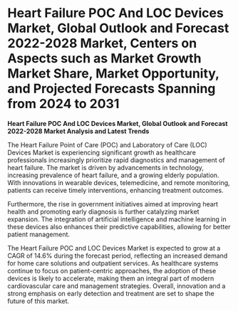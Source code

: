 <p><h1>Heart Failure POC And LOC Devices Market, Global Outlook and Forecast 2022-2028 Market, Centers on Aspects such as Market Growth Market Share, Market Opportunity, and Projected Forecasts Spanning from 2024 to 2031</h1></p><p><strong>Heart Failure POC And LOC Devices Market, Global Outlook and Forecast 2022-2028 Market Analysis and Latest Trends</strong></p>
<p><p>The Heart Failure Point of Care (POC) and Laboratory of Care (LOC) Devices Market is experiencing significant growth as healthcare professionals increasingly prioritize rapid diagnostics and management of heart failure. The market is driven by advancements in technology, increasing prevalence of heart failure, and a growing elderly population. With innovations in wearable devices, telemedicine, and remote monitoring, patients can receive timely interventions, enhancing treatment outcomes. </p><p>Furthermore, the rise in government initiatives aimed at improving heart health and promoting early diagnosis is further catalyzing market expansion. The integration of artificial intelligence and machine learning in these devices also enhances their predictive capabilities, allowing for better patient management. </p><p>The Heart Failure POC and LOC Devices Market is expected to grow at a CAGR of 14.6% during the forecast period, reflecting an increased demand for home care solutions and outpatient services. As healthcare systems continue to focus on patient-centric approaches, the adoption of these devices is likely to accelerate, making them an integral part of modern cardiovascular care and management strategies. Overall, innovation and a strong emphasis on early detection and treatment are set to shape the future of this market.</p></p>
<p><strong>Get a Sample PDF of the Report:&nbsp;</strong> <a href="https://www.reliableresearchreports.com/enquiry/request-sample/1066835">https://www.reliableresearchreports.com/enquiry/request-sample/1066835</a></p>
<p>&nbsp;</p>
<p><strong>Heart Failure POC And LOC Devices Market, Global Outlook and Forecast 2022-2028 Major Market Players</strong></p>
<p><p>The Heart Failure Point-of-Care (POC) and Laboratory-Operating-Characterization (LOC) devices market is witnessing significant growth, projected to expand from approximately $2.5 billion in 2022 to over $4 billion by 2028. The increasing prevalence of heart failure and the rising need for rapid diagnostics drive this growth.</p><p>Abbott is a major player, known for its advanced diagnostic solutions. The company's continuous investment in R&D has strengthened its market position. Abbott's sales revenue in 2022 was approximately $43 billion, with a significant contribution from its rapid-test portfolio including heart failure diagnostics.</p><p>Danaher Corporation, with a diverse range of healthcare and life sciences products, reported revenue of about $29 billion in 2022. Its strong emphasis on innovation in diagnostic instruments positions it favorably in the heart failure market. Danaher’s acquisitions further enhance its offerings in POC devices.</p><p>Siemens Healthineers focuses on advanced imaging and diagnostic solutions, seeing revenues around $20 billion in 2022. Its investment in point-of-care testing technologies is pivotal for its growth in the heart failure segment.</p><p>F. Hoffmann-La Roche Ltd, a leader in pharmaceuticals and diagnostics, registered revenues of approximately $63 billion in 2022. Roche's commitment to developing reliable biomarkers for heart failure diagnostics ensures its competitive edge.</p><p>Quidel Corporation specializes in rapid diagnostic tests and generated around $1 billion in revenue in 2022. The company focuses on expanding its heart failure diagnostic portfolio, catering to the growing demand for swift diagnostics.</p><p>Overall, the heart failure POC and LOC devices market is projected to grow due to technological advancements, increased focus on patient-centric care, and rising healthcare needs globally. Through innovation and strategic investments, these companies are well-positioned for future market growth.</p></p>
<p>&nbsp;</p>
<p><strong>What Are The Key Opportunities For Heart Failure POC And LOC Devices Market, Global Outlook and Forecast 2022-2028 Manufacturers?</strong></p>
<p><p>The Global Heart Failure Point of Care (POC) and Long-term Care (LOC) Devices Market is projected to witness significant growth from 2022 to 2028, driven by rising prevalence of heart failure, increasing aging population, and advancements in medical technology. Key trends include the integration of telemedicine and remote monitoring solutions, enhancing patient management and outcomes. Additionally, the growing demand for innovative, minimally invasive devices is expected to fuel market expansion. By 2028, the market is anticipated to experience a compound annual growth rate (CAGR) of around 8-10%, highlighting its potential as a lucrative sector within cardiovascular healthcare.</p></p>
<p><strong>Inquire or Share Your Questions If Any Before Purchasing This Report:</strong> <a href="https://www.reliableresearchreports.com/enquiry/pre-order-enquiry/1066835">https://www.reliableresearchreports.com/enquiry/pre-order-enquiry/1066835</a></p>
<p>&nbsp;</p>
<p><strong>Market Segmentation</strong></p>
<p><strong>The Heart Failure POC And LOC Devices Market, Global Outlook and Forecast 2022-2028 Market Analysis by types is segmented into:</strong></p>
<p><ul><li>Microfluidics</li><li>Array-based Systems</li><li>Others</li></ul></p>
<p><p>The Heart Failure POC (Point-of-Care) and LOC (Lab-on-Chip) Devices Market encompasses innovative technologies designed for the rapid diagnosis and management of heart failure. Key market types include Microfluidics, which facilitate precise fluid handling at a microscopic scale, enhancing diagnostic accuracy; Array-based Systems, which utilize multiple sensors for simultaneous testing, improving efficiency; and Others, encompassing diverse emerging technologies. The global outlook from 2022 to 2028 anticipates growth driven by increasing heart failure prevalence and demand for quick, efficient diagnostic solutions.</p></p>
<p><strong>Purchase this Report:&nbsp;</strong><a href="https://www.reliableresearchreports.com/purchase/1066835">https://www.reliableresearchreports.com/purchase/1066835</a></p>
<p>&nbsp;</p>
<p><strong>The Heart Failure POC And LOC Devices Market, Global Outlook and Forecast 2022-2028 Market Industry Research by Application is segmented into:</strong></p>
<p><ul><li>Clinics</li><li>Hospitals</li><li>Home</li><li>Laboratory</li><li>Others</li></ul></p>
<p><p>The Heart Failure Point of Care (POC) and Laboratory (LOC) Devices Market focuses on innovative diagnostic solutions for heart failure management across various settings including clinics, hospitals, homes, and laboratories. The market is projected to grow from 2022 to 2028, driven by an increasing prevalence of heart diseases and the demand for rapid testing. These devices enable healthcare providers to deliver timely interventions, improve patient outcomes, and reduce hospital readmissions, catering to diverse patient care environments.</p></p>
<p><a href="https://www.reliableresearchreports.com/heart-failure-poc-and-loc-devices-market-in-global-r1066835">&nbsp;https://www.reliableresearchreports.com/heart-failure-poc-and-loc-devices-market-in-global-r1066835</a></p>
<p><strong>In terms of Region, the Heart Failure POC And LOC Devices Market, Global Outlook and Forecast 2022-2028 Market Players available by Region are:</strong></p>
<p>
    <p> <strong> North America: </strong>
        <ul>
            <li>United States</li>
            <li>Canada</li>
        </ul>
        </p> 
    <p> <strong> Europe: </strong>
        <ul>
            <li>Germany</li>
            <li>France</li>
            <li>U.K.</li>
            <li>Italy</li>
            <li>Russia</li>
        </ul>
        </p> 
    <p> <strong> Asia-Pacific: </strong>
        <ul>
            <li>China</li>
            <li>Japan</li>
            <li>South Korea</li>
            <li>India</li>
            <li>Australia</li>
            <li>China Taiwan</li>
            <li>Indonesia</li>
            <li>Thailand</li>
            <li>Malaysia</li>
        </ul>
        </p> 
    <p> <strong> Latin America: </strong>
        <ul>
            <li>Mexico</li>
            <li>Brazil</li>
            <li>Argentina Korea</li>
            <li>Colombia</li>
        </ul>
        </p> 
    <p> <strong> Middle East & Africa: </strong>
        <ul>
            <li>Turkey</li>
            <li>Saudi</li>
            <li>Arabia</li>
            <li>UAE</li>
            <li>Korea</li>
        </ul>
    </p>
    </p>
<p><p>The global Heart Failure Point-of-Care (POC) and Lab-on-Chip (LOC) devices market is projected to experience substantial growth from 2022 to 2028. North America is anticipated to dominate the market, holding approximately 45% share, driven by advanced healthcare infrastructure and increasing awareness. Europe follows with around 30%, benefiting from strong research initiatives. The Asia-Pacific region, particularly China, is expected to grow significantly, capturing about 20% of the market, bolstered by rising healthcare investments and growing patient populations.</p></p>
<p><strong>Purchase this Report: </strong><a href="https://www.reliableresearchreports.com/purchase/1066835">https://www.reliableresearchreports.com/purchase/1066835</a></p>
<p>&nbsp;<strong>Get a Sample PDF of the Report:&nbsp;&nbsp;</strong><a href="https://www.reliableresearchreports.com/enquiry/request-sample/1066835">https://www.reliableresearchreports.com/enquiry/request-sample/1066835</a></p>
<p><strong></strong></p>
<p><p><a href="https://github.com/globismark/Market-Research-Report-List-5/blob/main/transurethral-resection-of-the-prostate-market-global-outlook-and-forecast-2022-2028-market.md">Transurethral Resection Of The Prostate Market, Global Outlook and Forecast 2022-2028 Market</a></p><p><a href="https://www.linkedin.com/pulse/water-based-adhesive-market-global-insights-sales-trends-zndle?trackingId=2b8fd%2FOFS9OonP2iHPeAbw%3D%3D">Water Based Adhesive Market</a></p><p><a href="https://issuu.com/reportprime-2/docs/cleanroom-air-filters-market-size-2_d3116ddd7fb6cd">Cleanroom Air Filters Market</a></p><p><a href="https://github.com/lababdou/Market-Research-Report-List-5/blob/main/148078787519.md">ブナ-N ラバー</a></p><p><a href="https://issuu.com/reportprime-2/docs/closed-system-drug-transfer-device-_58baa02f9dc284">Closed System Drug Transfer Device (CSTD) Market</a></p></p>